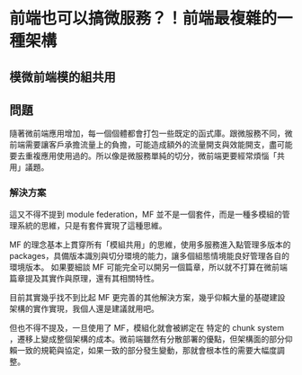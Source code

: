 # 前端也可以搞微服務？！前端最複雜的一種架構

## 模微前端模的組共用

## 問題

隨著微前端應用增加，每一個個體都會打包一些既定的函式庫。跟微服務不同，微前端需要讓客戶承擔流量上的負擔，可能造成額外的流量開支與效能開支，盡可能要去重複應用使用過的。所以像是微服務單純的切分，微前端更要經常煩惱「共用」議題。

### 解決方案

這又不得不提到 module federation，MF 並不是一個套件，而是一種多模組的管理系統的思維，只是有套件實現了這種思維。

MF 的理念基本上貫穿所有「模組共用」的思維，使用多服務進入點管理多版本的 packages，具備版本識別與切分環境的能力，讓多個組態情境能良好管理各自的環境版本。
如果要細談 MF 可能完全可以開另一個篇章，所以就不打算在微前端篇章提及其實作與原理，還有其相關特性。

目前其實幾乎找不到比起 MF 更完善的其他解決方案，幾乎仰賴大量的基礎建設架構的實作實現，我個人還是建議就用吧。

但也不得不提及，一旦使用了 MF，模組化就會被綁定在 特定的 chunk system ，遷移上變成整個架構的成本。微前端雖然有分散部署的優點，但架構面的部分仰賴一致的規範與協定，如果一致的部分發生變動，那就會根本性的需要大幅度調整。
